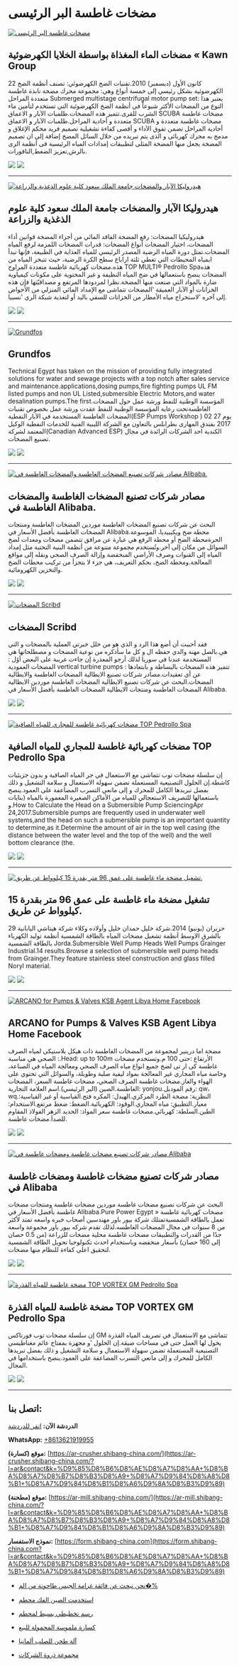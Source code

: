 # مضخات غاطسة البر الرئيسى

<a href="https://swt.shibang-china.com/?l=ar&img&k=%D9%85%D8%B6%D8%AE%D8%A7%D8%AA+%D8%BA%D8%A7%D8%B7%D8%B3%D8%A9+%D8%A7%D9%84%D8%A8%D8%B1+%D8%A7%D9%84%D8%B1%D8%A6%D9%8A%D8%B3%D9%89" target="_blank">![مضخات غاطسة البر الرئيسى](http://static.shibang-china.com/all-800x300/936.jpg)</a>

## مضخات الماء المغذاة بواسطة الخلايا الكهرضوئية « Kawn Group
22 كانون الأول (ديسمبر) 2010.تقنيات الضخ الكهرضوئي: تصنف أنظمة الضخ الكهرضوئية بشكل رئيسي إلى خمسة أنواع وهي: مجموعة محرك مضخة نابذة غاطسة متعددة المراحل Submerged multistage centrifugal motor pump set: يعتبر هذا النوع من المضخات الأكثر شيوعاً في أنظمة الضخ الكهرضوئية التي تستخدم لتأمين ماء الشرب للقرى.تتميز هذه المضخات.طلمبات الآبار و الاعماق SCUBA مضخات غاطسة متعددة و أحادية المراحل.طلمبات الآبار و الاعماق SCUBA مضخات غاطسة متعددة و أحادية المراحل تضمن تفوق الآداء و أقصى كفاءة تشغيلية تصميم فريد محكم الإغلاق و مدمج به محرك كهربائى و الذى يتم تبريده من خلال السائل المضخ إضافة إلى ان تصميم المضخة يجعل منها المضخة المثلى لتطبيقات إمدادات المياه الرئيسية فى أنظمة الرى بالرش,تعزيز الضغط,النافورات.


<a href="https://whatsapp.shibangsoft.com/WhatsApp.php" target="_blank" title="WhatsApp">![](http://static.shibang-china.com/icon/whatsapp.png)</a> <a href="https://swt.shibang-china.com/?l=ar&icon&k=%D9%85%D8%B6%D8%AE%D8%A7%D8%AA+%D8%BA%D8%A7%D8%B7%D8%B3%D8%A9+%D8%A7%D9%84%D8%A8%D8%B1+%D8%A7%D9%84%D8%B1%D8%A6%D9%8A%D8%B3%D9%89" target="_blank">![](http://static.shibang-china.com/icon/chat-ar.png)</a>

---

<a href="https://swt.shibang-china.com/?l=ar&img&k=%D9%85%D8%B6%D8%AE%D8%A7%D8%AA+%D8%BA%D8%A7%D8%B7%D8%B3%D8%A9+%D8%A7%D9%84%D8%A8%D8%B1+%D8%A7%D9%84%D8%B1%D8%A6%D9%8A%D8%B3%D9%89" target="_blank">![هيدروليكا الآبار والمضخات جامعة الملك سعود كلية علوم الذغذية والزراعة](http://static.shibang-china.com/all-800x300/642.jpg)</a>

## هيدروليكا الآبار والمضخات جامعة الملك سعود كلية علوم الذغذية والزراعة
هيدروليكيا المضخات: رفع المضخة الفاقد المائي من أجزاء المضخة قوانين أداء المضخات، اختيار المضخات أنواع المضخات: قدرات المضخات اللمزمة لرفع المياه المضخات.تمثل دورة المياه الرضية المصدر الرئيسي للمياه العذابة في الطبيعة، فإنها تبدأ ابمياه المحيطات التي تغطي ثلثة اراباع سطح الكرة الرضية، حيث تتبخر المياه من هذه.مضخات كهربائية غاطسة متعددة المراوح TOP MULTI® Pedrollo Spaهذه المضخات ينصح باستعمالها في ضخ المياه النظيفة و غير المحتوية على مكونات كيمياوية ضارة بالمواد التي صنعت منها المضخة.نظرا لمردودها المرتفع و مصداقيّتها فإن هذه المضخات تتماشى مع الإمداد المائي المنزلي من الأحواضʽ الخزانات أو الآبار العميقة نسبياʽ لاستخراج مياه الأمطار من الخزانات للسقي باليد أو لتغذية شبكة الريʽ إلى آخره.


<a href="https://whatsapp.shibangsoft.com/WhatsApp.php" target="_blank" title="WhatsApp">![](http://static.shibang-china.com/icon/whatsapp.png)</a> <a href="https://swt.shibang-china.com/?l=ar&icon&k=%D9%85%D8%B6%D8%AE%D8%A7%D8%AA+%D8%BA%D8%A7%D8%B7%D8%B3%D8%A9+%D8%A7%D9%84%D8%A8%D8%B1+%D8%A7%D9%84%D8%B1%D8%A6%D9%8A%D8%B3%D9%89" target="_blank">![](http://static.shibang-china.com/icon/chat-ar.png)</a>

---

<a href="https://swt.shibang-china.com/?l=ar&img&k=%D9%85%D8%B6%D8%AE%D8%A7%D8%AA+%D8%BA%D8%A7%D8%B7%D8%B3%D8%A9+%D8%A7%D9%84%D8%A8%D8%B1+%D8%A7%D9%84%D8%B1%D8%A6%D9%8A%D8%B3%D9%89" target="_blank">![Grundfos](http://static.shibang-china.com/all-800x300/1156.jpg)</a>

## Grundfos
Technical Egypt has taken on the mission of providing fully integrated solutions for water and sewage projects with a top notch after sales service and maintenance.applications,dosing pumps,fire fighting pumps UL FM listed pumps and non UL Listed,submersible Electric Motors,and water desalination pumps.The first.المؤسسة الوطنية للنفط ورشة عمل حول المضخات الغاطسةتحت رعاية المؤسسة الوطنية للنفط عقدت ورشة عمل بخصوص تقنيات المضخات الغاطسة المستخدمة في الآبار النفطية(ESP Pumps Workshop ) يوم 27 02 2017 بفندق المهارى بطرابلس بالتعاون مع الشركة الليبية الفنية للخدمات النفطية الوكيل المعتمد لشركة(Canadian Advanced ESP) الكندية احد الشركات الرائدة في مجال تصنيع المضخات.


<a href="https://whatsapp.shibangsoft.com/WhatsApp.php" target="_blank" title="WhatsApp">![](http://static.shibang-china.com/icon/whatsapp.png)</a> <a href="https://swt.shibang-china.com/?l=ar&icon&k=%D9%85%D8%B6%D8%AE%D8%A7%D8%AA+%D8%BA%D8%A7%D8%B7%D8%B3%D8%A9+%D8%A7%D9%84%D8%A8%D8%B1+%D8%A7%D9%84%D8%B1%D8%A6%D9%8A%D8%B3%D9%89" target="_blank">![](http://static.shibang-china.com/icon/chat-ar.png)</a>

---

<a href="https://swt.shibang-china.com/?l=ar&img&k=%D9%85%D8%B6%D8%AE%D8%A7%D8%AA+%D8%BA%D8%A7%D8%B7%D8%B3%D8%A9+%D8%A7%D9%84%D8%A8%D8%B1+%D8%A7%D9%84%D8%B1%D8%A6%D9%8A%D8%B3%D9%89" target="_blank">![مصادر شركات تصنيع المضخات الغاطسة والمضخات الغاطسة في Alibaba.](http://static.shibang-china.com/all-800x300/1127.jpg)</a>

## مصادر شركات تصنيع المضخات الغاطسة والمضخات الغاطسة في Alibaba.
البحث عن شركات تصنيع المضخات الغاطسة موردين المضخات الغاطسة ومنتجات المضخات الغاطسة بأفضل الأسعار في Alibaba.محطة ضخ ويكيبيديا، الموسوعة الحرةمحطة الضخ أو محطة الرفع هي عبارة عن مرافق تتضمن مضخات ومعدات لضخ السوائل من مكان إلى آخر.وتُستخدم مجموعة متنوعة من أنظمة البنية التحتية مثل إمداد المياه إلى القنوات وصرف الأراضي المنخفضة وإزالة الصرف الصحي ونقله إلى مواقع المعالجة.ومحطة الضخ، بحكم التعريف، هي جزء لا يتجزأ من تركيب محطات الضخ والتخزين الكهرومائية.


<a href="https://whatsapp.shibangsoft.com/WhatsApp.php" target="_blank" title="WhatsApp">![](http://static.shibang-china.com/icon/whatsapp.png)</a> <a href="https://swt.shibang-china.com/?l=ar&icon&k=%D9%85%D8%B6%D8%AE%D8%A7%D8%AA+%D8%BA%D8%A7%D8%B7%D8%B3%D8%A9+%D8%A7%D9%84%D8%A8%D8%B1+%D8%A7%D9%84%D8%B1%D8%A6%D9%8A%D8%B3%D9%89" target="_blank">![](http://static.shibang-china.com/icon/chat-ar.png)</a>

---

<a href="https://swt.shibang-china.com/?l=ar&img&k=%D9%85%D8%B6%D8%AE%D8%A7%D8%AA+%D8%BA%D8%A7%D8%B7%D8%B3%D8%A9+%D8%A7%D9%84%D8%A8%D8%B1+%D8%A7%D9%84%D8%B1%D8%A6%D9%8A%D8%B3%D9%89" target="_blank">![المضخات Scribd](http://static.shibang-china.com/all-800x300/569.jpg)</a>

## المضخات Scribd
فقد أحببت أن أضع هذا الرد و الذي هو من خلل خبرتي العملية بالمضخات و التي هي.بالصل مهنة والدي حفظه ال و كل ما سأذكره من نوعية المضخات و مصطلحاتها هي المستخدمة عندنا في سوريا لذلك أرجو المعذرة إن جاءت غريبة على البعض أوًل : المضخات العمودية vertical turbine pumps : تتميز هذه المضخات بالبساطة و بابتعادها عن أي تعقيدات.مصادر شركات تصنيع الايطالية المضخات الغاطسة والايطالية المضخات.البحث عن شركات تصنيع الايطالية المضخات الغاطسة موردين الايطالية المضخات الغاطسة ومنتجات الايطالية المضخات الغاطسة بأفضل الأسعار في Alibaba.


<a href="https://whatsapp.shibangsoft.com/WhatsApp.php" target="_blank" title="WhatsApp">![](http://static.shibang-china.com/icon/whatsapp.png)</a> <a href="https://swt.shibang-china.com/?l=ar&icon&k=%D9%85%D8%B6%D8%AE%D8%A7%D8%AA+%D8%BA%D8%A7%D8%B7%D8%B3%D8%A9+%D8%A7%D9%84%D8%A8%D8%B1+%D8%A7%D9%84%D8%B1%D8%A6%D9%8A%D8%B3%D9%89" target="_blank">![](http://static.shibang-china.com/icon/chat-ar.png)</a>

---

<a href="https://swt.shibang-china.com/?l=ar&img&k=%D9%85%D8%B6%D8%AE%D8%A7%D8%AA+%D8%BA%D8%A7%D8%B7%D8%B3%D8%A9+%D8%A7%D9%84%D8%A8%D8%B1+%D8%A7%D9%84%D8%B1%D8%A6%D9%8A%D8%B3%D9%89" target="_blank">![مضخات كهربائية غاطسة للمجاري للمياه الصافية TOP Pedrollo Spa](http://static.shibang-china.com/all-800x300/7.jpg)</a>

## مضخات كهربائية غاطسة للمجاري للمياه الصافية TOP Pedrollo Spa
إن سلسلة مضخات توب تتماشى مع الاستعمال في جر المياه الصافية و بدون جزيئيات كاشطة.إن الحلول التصنيعية المستعملة تضمن سهولة الاستعمال و سلامة التشغيل و ذلك بفضل تبريدها الكامل للمحرك و إلى مانعي التسرب المضاعفة على العمود.ينصح باستعمالها للتصريف الاستعجالي للمياه من الأماكن الصغيرة المغمورة بالمياه (بنايات و.How to Calculate the Head on a Submersible Pump SciencingApr 24,2017.Submersible pumps are frequently used in underwater well systems,and the head on such a submersible pump is an important quantity to determine,as it.Determine the amount of air in the top well casing (the distance between the water level and the top of the well) and the well bottom clearance (the.


<a href="https://whatsapp.shibangsoft.com/WhatsApp.php" target="_blank" title="WhatsApp">![](http://static.shibang-china.com/icon/whatsapp.png)</a> <a href="https://swt.shibang-china.com/?l=ar&icon&k=%D9%85%D8%B6%D8%AE%D8%A7%D8%AA+%D8%BA%D8%A7%D8%B7%D8%B3%D8%A9+%D8%A7%D9%84%D8%A8%D8%B1+%D8%A7%D9%84%D8%B1%D8%A6%D9%8A%D8%B3%D9%89" target="_blank">![](http://static.shibang-china.com/icon/chat-ar.png)</a>

---

<a href="https://swt.shibang-china.com/?l=ar&img&k=%D9%85%D8%B6%D8%AE%D8%A7%D8%AA+%D8%BA%D8%A7%D8%B7%D8%B3%D8%A9+%D8%A7%D9%84%D8%A8%D8%B1+%D8%A7%D9%84%D8%B1%D8%A6%D9%8A%D8%B3%D9%89" target="_blank">![تشغيل مضخة ماء غاطسة على عمق 96 متر بقدرة 15 كيلوواط عن طريق.](http://static.shibang-china.com/all-800x300/881.jpg)</a>

## تشغيل مضخة ماء غاطسة على عمق 96 متر بقدرة 15 كيلوواط عن طريق.
29 حزيران (يونيو) 2014.شركة خليل حمدان خليل وأولاده وكلاء شركة هيتاشي اليابانية بالشرق الاوسط أنظمة تشغيل مضخات المياه بالطاقة الشمسية أنظمة توليد الكهرباء بالطاقة الشمسية Jorda.Submersible Well Pump Heads Well Pumps Grainger Industrial.14 results.Browse a selection of submersible well pump heads from Grainger.They feature stainless steel construction and glass filled Noryl material.


<a href="https://whatsapp.shibangsoft.com/WhatsApp.php" target="_blank" title="WhatsApp">![](http://static.shibang-china.com/icon/whatsapp.png)</a> <a href="https://swt.shibang-china.com/?l=ar&icon&k=%D9%85%D8%B6%D8%AE%D8%A7%D8%AA+%D8%BA%D8%A7%D8%B7%D8%B3%D8%A9+%D8%A7%D9%84%D8%A8%D8%B1+%D8%A7%D9%84%D8%B1%D8%A6%D9%8A%D8%B3%D9%89" target="_blank">![](http://static.shibang-china.com/icon/chat-ar.png)</a>

---

<a href="https://swt.shibang-china.com/?l=ar&img&k=%D9%85%D8%B6%D8%AE%D8%A7%D8%AA+%D8%BA%D8%A7%D8%B7%D8%B3%D8%A9+%D8%A7%D9%84%D8%A8%D8%B1+%D8%A7%D9%84%D8%B1%D8%A6%D9%8A%D8%B3%D9%89" target="_blank">![ARCANO for Pumps &amp; Valves KSB Agent Libya Home Facebook](http://static.shibang-china.com/all-800x300/35.jpg)</a>

## ARCANO for Pumps &amp; Valves KSB Agent Libya Home Facebook
مضخة اما درينير لمجموعة من المضخات الغاطسة ذات هيكل بلاستيكى لمياه الصرف الصحي هي مناسبة :.Head: up to 100m الأرتفاع :حتى 100 م.وتستخدم مضخات غاطسة كى ار تى لضخ جميع انواع مياه الصرف الصحي ومعالجة المياه في الصناعة، وخاصة مياه المجاري غير المعالجة بمواد ليفية صلبة وطويلة، والسوائل التي تحتوي على الهواء والغاز.مضخات غاطسة الصرف الصحي، مضخات غاطسة السعر، المضخات الغاطسة.الصين (البر الرئيسي).اسم العلامة التجارية: yonjou.رقم الموديل: qw، wq.النظرية: مضخة الطرد المركزي.الهيدل: المكره فتح.القياسية أو غير القياسية: معيار.التطبيق: مياه المجاري.الوقود: الكهربائية.الضغط: ضغط مرتفع.الاستخدام: الطين.السلطة: كهربائي.مضخات غاطسة سعر المواد: الحديد الزهر الفولاذ المقاوم للصدأ.مضخات غاطسة.


<a href="https://whatsapp.shibangsoft.com/WhatsApp.php" target="_blank" title="WhatsApp">![](http://static.shibang-china.com/icon/whatsapp.png)</a> <a href="https://swt.shibang-china.com/?l=ar&icon&k=%D9%85%D8%B6%D8%AE%D8%A7%D8%AA+%D8%BA%D8%A7%D8%B7%D8%B3%D8%A9+%D8%A7%D9%84%D8%A8%D8%B1+%D8%A7%D9%84%D8%B1%D8%A6%D9%8A%D8%B3%D9%89" target="_blank">![](http://static.shibang-china.com/icon/chat-ar.png)</a>

---

<a href="https://swt.shibang-china.com/?l=ar&img&k=%D9%85%D8%B6%D8%AE%D8%A7%D8%AA+%D8%BA%D8%A7%D8%B7%D8%B3%D8%A9+%D8%A7%D9%84%D8%A8%D8%B1+%D8%A7%D9%84%D8%B1%D8%A6%D9%8A%D8%B3%D9%89" target="_blank">![مصادر شركات تصنيع مضخات غاطسة ومضخات غاطسة في Alibaba](http://static.shibang-china.com/all-800x300/289.jpg)</a>

## مصادر شركات تصنيع مضخات غاطسة ومضخات غاطسة في Alibaba
البحث عن شركات تصنيع مضخات غاطسة موردين مضخات غاطسة ومنتجات مضخات غاطسة بأفضل الأسعار في Alibaba.Pure Power Egypt » مضخات كهربائية غاطسة تعمل بالطاقة الشمسيةتمتلك شركة بيور باور مهندسين أصحاب خبره واسعه تمتد لأكثر من 8 سنوات فى مجال المضخات الغاطسه.لذلك تقدم شركه بيور باور مجموعة واسعة جدًا من القدرات والتطبيقات مضخات غاطسة محلية مضخات للزراعة (من 0.5 حصان إلى 160 حصان) بأسعار منخفضه وباستخدام احدث تكنولوجيا تحويل الطاقة الشمسية لتحقيق اعلى كفاءة للنظام منها مضخات.


<a href="https://whatsapp.shibangsoft.com/WhatsApp.php" target="_blank" title="WhatsApp">![](http://static.shibang-china.com/icon/whatsapp.png)</a> <a href="https://swt.shibang-china.com/?l=ar&icon&k=%D9%85%D8%B6%D8%AE%D8%A7%D8%AA+%D8%BA%D8%A7%D8%B7%D8%B3%D8%A9+%D8%A7%D9%84%D8%A8%D8%B1+%D8%A7%D9%84%D8%B1%D8%A6%D9%8A%D8%B3%D9%89" target="_blank">![](http://static.shibang-china.com/icon/chat-ar.png)</a>

---

<a href="https://swt.shibang-china.com/?l=ar&img&k=%D9%85%D8%B6%D8%AE%D8%A7%D8%AA+%D8%BA%D8%A7%D8%B7%D8%B3%D8%A9+%D8%A7%D9%84%D8%A8%D8%B1+%D8%A7%D9%84%D8%B1%D8%A6%D9%8A%D8%B3%D9%89" target="_blank">![مضخة غاطسة للمياه القذرة TOP VORTEX GM Pedrollo Spa](http://static.shibang-china.com/all-800x300/1379.jpg)</a>

## مضخة غاطسة للمياه القذرة TOP VORTEX GM Pedrollo Spa
إن سلسلة مضخات توب فورتاكس GM تتماشى مع الاستعمال في تصريف المياه القذرة و مجهزة بمفتاح عائم مغناطيسيʽ يخول لها العمل حتى في مساحات ضيقة.إن الحلول التصنيعية المستعملة تضمن سهولة الاستعمال و سلامة التشغيل و ذلك بفضل تبريدها الكامل للمحرك و إلى مانعي التسرب المضاعفة على العمود.ينصح باستخدامها في المجال.

<a href="https://whatsapp.shibangsoft.com/WhatsApp.php" target="_blank" title="WhatsApp">![](http://static.shibang-china.com/icon/whatsapp.png)</a> <a href="https://swt.shibang-china.com/?l=ar&icon&k=%D9%85%D8%B6%D8%AE%D8%A7%D8%AA+%D8%BA%D8%A7%D8%B7%D8%B3%D8%A9+%D8%A7%D9%84%D8%A8%D8%B1+%D8%A7%D9%84%D8%B1%D8%A6%D9%8A%D8%B3%D9%89" target="_blank">![](http://static.shibang-china.com/icon/chat-ar.png)</a>

---
## اتصل بنا:

**الدردشة الآن:** [انقر للدردشة](https://swt.shibang-china.com?l=ar&contact&k=%D9%85%D8%B6%D8%AE%D8%A7%D8%AA+%D8%BA%D8%A7%D8%B7%D8%B3%D8%A9+%D8%A7%D9%84%D8%A8%D8%B1+%D8%A7%D9%84%D8%B1%D8%A6%D9%8A%D8%B3%D9%89)

**WhatsApp:**  [+8613621919955](https://whatsapp.shibangsoft.com/WhatsApp.php)

**موقع (كسارة):** [https://ar-crusher.shibang-china.com/](https://ar-crusher.shibang-china.com/?l=ar&contact&k=%D9%85%D8%B6%D8%AE%D8%A7%D8%AA+%D8%BA%D8%A7%D8%B7%D8%B3%D8%A9+%D8%A7%D9%84%D8%A8%D8%B1+%D8%A7%D9%84%D8%B1%D8%A6%D9%8A%D8%B3%D9%89)

**موقع (مطحنة):** [https://ar-mill.shibang-china.com/](https://ar-mill.shibang-china.com/?l=ar&contact&k=%D9%85%D8%B6%D8%AE%D8%A7%D8%AA+%D8%BA%D8%A7%D8%B7%D8%B3%D8%A9+%D8%A7%D9%84%D8%A8%D8%B1+%D8%A7%D9%84%D8%B1%D8%A6%D9%8A%D8%B3%D9%89)

**نموذج الاستفسار:** [https://form.shibang-china.com](https://form.shibang-china.com?l=ar&contact&k=%D9%85%D8%B6%D8%AE%D8%A7%D8%AA+%D8%BA%D8%A7%D8%B7%D8%B3%D8%A9+%D8%A7%D9%84%D8%A8%D8%B1+%D8%A7%D9%84%D8%B1%D8%A6%D9%8A%D8%B3%D9%89)

* [نحن نبحث عن فائقة غرامة الجبس طاحونة من الم�%](../26/%D9%86%D8%AD%D9%86%20%D9%86%D8%A8%D8%AD%D8%AB%20%D8%B9%D9%86%20%D9%81%D8%A7%D8%A6%D9%82%D8%A9%20%D8%BA%D8%B1%D8%A7%D9%85%D8%A9%20%D8%A7%D9%84%D8%AC%D8%A8%D8%B3%20%D8%B7%D8%A7%D8%AD%D9%88%D9%86%D8%A9%20%D9%85%D9%86%20%D8%A7%D9%84%D9%85%EF%BF%BD%25.md)

* [استخدمت الصين الفك محطم](../28/%D8%A7%D8%B3%D8%AA%D8%AE%D8%AF%D9%85%D8%AA%20%D8%A7%D9%84%D8%B5%D9%8A%D9%86%20%D8%A7%D9%84%D9%81%D9%83%20%D9%85%D8%AD%D8%B7%D9%85.md)

* [رسم تخطيطي بسيط لمحطم](../30/%D8%B1%D8%B3%D9%85%20%D8%AA%D8%AE%D8%B7%D9%8A%D8%B7%D9%8A%20%D8%A8%D8%B3%D9%8A%D8%B7%20%D9%84%D9%85%D8%AD%D8%B7%D9%85.md)

* [كسارة ملموسة المحمولة للبيع](../29/%D9%83%D8%B3%D8%A7%D8%B1%D8%A9%20%D9%85%D9%84%D9%85%D9%88%D8%B3%D8%A9%20%D8%A7%D9%84%D9%85%D8%AD%D9%85%D9%88%D9%84%D8%A9%20%D9%84%D9%84%D8%A8%D9%8A%D8%B9.md)

* [آلة طحن للصلب ألمانيا](../30/%D8%A2%D9%84%D8%A9%20%D8%B7%D8%AD%D9%86%20%D9%84%D9%84%D8%B5%D9%84%D8%A8%20%D8%A3%D9%84%D9%85%D8%A7%D9%86%D9%8A%D8%A7.md)

* [مجموعة ذروة الشركات](../30/%D9%85%D8%AC%D9%85%D9%88%D8%B9%D8%A9%20%D8%B0%D8%B1%D9%88%D8%A9%20%D8%A7%D9%84%D8%B4%D8%B1%D9%83%D8%A7%D8%AA.md)